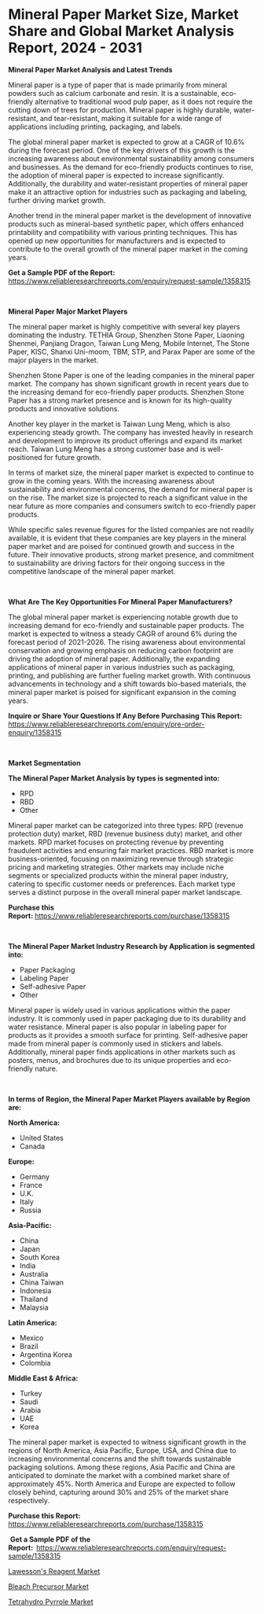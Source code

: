 <p><h1>Mineral Paper Market Size, Market Share and Global Market Analysis Report, 2024 - 2031</h1></p><p><strong>Mineral Paper Market Analysis and Latest Trends</strong></p>
<p><p>Mineral paper is a type of paper that is made primarily from mineral powders such as calcium carbonate and resin. It is a sustainable, eco-friendly alternative to traditional wood pulp paper, as it does not require the cutting down of trees for production. Mineral paper is highly durable, water-resistant, and tear-resistant, making it suitable for a wide range of applications including printing, packaging, and labels.</p><p>The global mineral paper market is expected to grow at a CAGR of 10.6% during the forecast period. One of the key drivers of this growth is the increasing awareness about environmental sustainability among consumers and businesses. As the demand for eco-friendly products continues to rise, the adoption of mineral paper is expected to increase significantly. Additionally, the durability and water-resistant properties of mineral paper make it an attractive option for industries such as packaging and labeling, further driving market growth.</p><p>Another trend in the mineral paper market is the development of innovative products such as mineral-based synthetic paper, which offers enhanced printability and compatibility with various printing techniques. This has opened up new opportunities for manufacturers and is expected to contribute to the overall growth of the mineral paper market in the coming years.</p></p>
<p><strong>Get a Sample PDF of the Report:&nbsp;</strong> <a href="https://www.reliableresearchreports.com/enquiry/request-sample/1358315">https://www.reliableresearchreports.com/enquiry/request-sample/1358315</a></p>
<p>&nbsp;</p>
<p><strong>Mineral Paper Major Market Players</strong></p>
<p><p>The mineral paper market is highly competitive with several key players dominating the industry. TETHIA Group, Shenzhen Stone Paper, Liaoning Shenmei, Panjiang Dragon, Taiwan Lung Meng, Mobile Internet, The Stone Paper, KISC, Shanxi Uni-moom, TBM, STP, and Parax Paper are some of the major players in the market.</p><p>Shenzhen Stone Paper is one of the leading companies in the mineral paper market. The company has shown significant growth in recent years due to the increasing demand for eco-friendly paper products. Shenzhen Stone Paper has a strong market presence and is known for its high-quality products and innovative solutions.</p><p>Another key player in the market is Taiwan Lung Meng, which is also experiencing steady growth. The company has invested heavily in research and development to improve its product offerings and expand its market reach. Taiwan Lung Meng has a strong customer base and is well-positioned for future growth.</p><p>In terms of market size, the mineral paper market is expected to continue to grow in the coming years. With the increasing awareness about sustainability and environmental concerns, the demand for mineral paper is on the rise. The market size is projected to reach a significant value in the near future as more companies and consumers switch to eco-friendly paper products.</p><p>While specific sales revenue figures for the listed companies are not readily available, it is evident that these companies are key players in the mineral paper market and are poised for continued growth and success in the future. Their innovative products, strong market presence, and commitment to sustainability are driving factors for their ongoing success in the competitive landscape of the mineral paper market.</p></p>
<p>&nbsp;</p>
<p><strong>What Are The Key Opportunities For Mineral Paper Manufacturers?</strong></p>
<p><p>The global mineral paper market is experiencing notable growth due to increasing demand for eco-friendly and sustainable paper products. The market is expected to witness a steady CAGR of around 6% during the forecast period of 2021-2026. The rising awareness about environmental conservation and growing emphasis on reducing carbon footprint are driving the adoption of mineral paper. Additionally, the expanding applications of mineral paper in various industries such as packaging, printing, and publishing are further fueling market growth. With continuous advancements in technology and a shift towards bio-based materials, the mineral paper market is poised for significant expansion in the coming years.</p></p>
<p><strong>Inquire or Share Your Questions If Any Before Purchasing This Report:</strong> <a href="https://www.reliableresearchreports.com/enquiry/pre-order-enquiry/1358315">https://www.reliableresearchreports.com/enquiry/pre-order-enquiry/1358315</a></p>
<p>&nbsp;</p>
<p><strong>Market Segmentation</strong></p>
<p><strong>The Mineral Paper Market Analysis by types is segmented into:</strong></p>
<p><ul><li>RPD</li><li>RBD</li><li>Other</li></ul></p>
<p><p>Mineral paper market can be categorized into three types: RPD (revenue protection duty) market, RBD (revenue business duty) market, and other markets. RPD market focuses on protecting revenue by preventing fraudulent activities and ensuring fair market practices. RBD market is more business-oriented, focusing on maximizing revenue through strategic pricing and marketing strategies. Other markets may include niche segments or specialized products within the mineral paper industry, catering to specific customer needs or preferences. Each market type serves a distinct purpose in the overall mineral paper market landscape.</p></p>
<p><strong>Purchase this Report:&nbsp;</strong><a href="https://www.reliableresearchreports.com/purchase/1358315">https://www.reliableresearchreports.com/purchase/1358315</a></p>
<p>&nbsp;</p>
<p><strong>The Mineral Paper Market Industry Research by Application is segmented into:</strong></p>
<p><ul><li>Paper Packaging</li><li>Labeling Paper</li><li>Self-adhesive Paper</li><li>Other</li></ul></p>
<p><p>Mineral paper is widely used in various applications within the paper industry. It is commonly used in paper packaging due to its durability and water resistance. Mineral paper is also popular in labeling paper for products as it provides a smooth surface for printing. Self-adhesive paper made from mineral paper is commonly used in stickers and labels. Additionally, mineral paper finds applications in other markets such as posters, menus, and brochures due to its unique properties and eco-friendly nature.</p></p>
<p>&nbsp;</p>
<p><strong>In terms of Region, the Mineral Paper Market Players available by Region are:</strong></p>
<p>
    <p> <strong> North America: </strong>
        <ul>
            <li>United States</li>
            <li>Canada</li>
        </ul>
        </p> 
    <p> <strong> Europe: </strong>
        <ul>
            <li>Germany</li>
            <li>France</li>
            <li>U.K.</li>
            <li>Italy</li>
            <li>Russia</li>
        </ul>
        </p> 
    <p> <strong> Asia-Pacific: </strong>
        <ul>
            <li>China</li>
            <li>Japan</li>
            <li>South Korea</li>
            <li>India</li>
            <li>Australia</li>
            <li>China Taiwan</li>
            <li>Indonesia</li>
            <li>Thailand</li>
            <li>Malaysia</li>
        </ul>
        </p> 
    <p> <strong> Latin America: </strong>
        <ul>
            <li>Mexico</li>
            <li>Brazil</li>
            <li>Argentina Korea</li>
            <li>Colombia</li>
        </ul>
        </p> 
    <p> <strong> Middle East & Africa: </strong>
        <ul>
            <li>Turkey</li>
            <li>Saudi</li>
            <li>Arabia</li>
            <li>UAE</li>
            <li>Korea</li>
        </ul>
    </p>
    </p>
<p><p>The mineral paper market is expected to witness significant growth in the regions of North America, Asia Pacific, Europe, USA, and China due to increasing environmental concerns and the shift towards sustainable packaging solutions. Among these regions, Asia Pacific and China are anticipated to dominate the market with a combined market share of approximately 45%. North America and Europe are expected to follow closely behind, capturing around 30% and 25% of the market share respectively.</p></p>
<p><strong>Purchase this Report: </strong><a href="https://www.reliableresearchreports.com/purchase/1358315">https://www.reliableresearchreports.com/purchase/1358315</a></p>
<p>&nbsp;<strong>Get a Sample PDF of the Report:&nbsp;&nbsp;</strong><a href="https://www.reliableresearchreports.com/enquiry/request-sample/1358315">https://www.reliableresearchreports.com/enquiry/request-sample/1358315</a></p>
<p><strong></strong></p>
<p><p><a href="https://github.com/edytherolanlouisejk1miz0wig/Market-Research-Report-List-1/blob/main/lawessons-reagent-market.md">Lawesson's Reagent Market</a></p><p><a href="https://github.com/redneck06/Market-Research-Report-List-2/blob/main/bleach-precursor-market.md">Bleach Precursor Market</a></p><p><a href="https://github.com/peachesmcdowel1/Market-Research-Report-List-1/blob/main/tetrahydro-pyrrole-market.md">Tetrahydro Pyrrole Market</a></p></p>